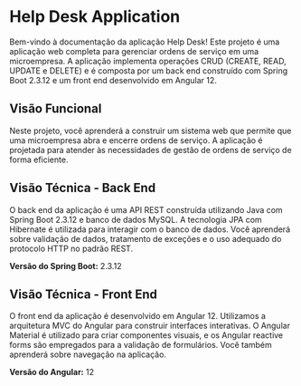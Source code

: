 # Help Desk Application

Bem-vindo à documentação da aplicação Help Desk! Este projeto é uma aplicação web completa para gerenciar ordens de serviço em uma microempresa. A aplicação implementa operações CRUD (CREATE, READ, UPDATE e DELETE) e é composta por um back end construído com Spring Boot 2.3.12 e um front end desenvolvido em Angular 12.

## Visão Funcional

Neste projeto, você aprenderá a construir um sistema web que permite que uma microempresa abra e encerre ordens de serviço. A aplicação é projetada para atender às necessidades de gestão de ordens de serviço de forma eficiente.

## Visão Técnica - Back End

O back end da aplicação é uma API REST construída utilizando Java com Spring Boot 2.3.12 e banco de dados MySQL. A tecnologia JPA com Hibernate é utilizada para interagir com o banco de dados. Você aprenderá sobre validação de dados, tratamento de exceções e o uso adequado do protocolo HTTP no padrão REST.

**Versão do Spring Boot:** 2.3.12

## Visão Técnica - Front End

O front end da aplicação é desenvolvido em Angular 12. Utilizamos a arquitetura MVC do Angular para construir interfaces interativas. O Angular Material é utilizado para criar componentes visuais, e os Angular reactive forms são empregados para a validação de formulários. Você também aprenderá sobre navegação na aplicação.

**Versão do Angular:** 12

